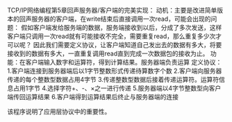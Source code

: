 TCP/IP网络编程第5章回声服务器/客户端的完美实现：
动机：主要是改进简单版本的回声服务器的客户端，在write结束后直接调用一次read，可能会出现的问题：
假如客户端发给服务端的数据，服务端接收到以后，分成了多次发送，这样客户端只调用一次read就有可能接收不完全，需要重复read，那么重复多少次才可以呢？
因此我们需要定义协议，让客户端知道自己发出去的数据有多大，将要接收到的数据有多大，一直重复调用read直到完成一次数据包的接收为止。
功能：在客户端输入数字和运算符，得到计算结果。服务器端负责运算
定义协议：
1.客户端连接到服务器端后以1字节整数形式传递待算数字个数
2.客户端向服务器传递的每个整数型数据占用4字节
3.传递整数型数据后接着传递运算符。运算符信息占用1字节
4.选择字符+、-、×之一进行传递
5.服务器端以4字节整数型向客户端传回运算结果
6.客户端得到运算结果后终止与服务器端的连接


该程序说明了应用层协议中的重要性。
